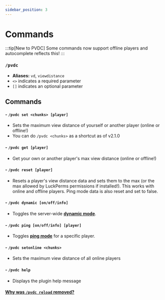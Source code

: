 ```yaml
---
sidebar_position: 3
---
```


# Commands

:::tip[New to PVDC]
Some commands now support offline players and autocomplete reflects this!
:::

### `/pvdc`
- **Aliases:** `vd`, `viewdistance`
- `<>` indicates a required parameter
- `[]` indicates an optional parameter
## Commands
#### - `/pvdc set <chunks> [player]`
- Sets the maximum view distance of yourself or another player (online or offline!)
- You can do `/pvdc <chunks>` as a shortcut as of v2.1.0

#### - `/pvdc get [player]`
- Get your own or another player's max view distance (online or offline!)

#### - `/pvdc reset [player]`
- Resets a player's view distance data and sets them to the max (or the max allowed by LuckPerms permissions if installed!). This works with online and offline players. Ping mode data is also reset and set to false.

#### - `/pvdc dynamic [on/off/info]`
- Toggles the server-wide **[dynamic mode](../modes/dynamic.md)**.

#### - `/pvdc ping [on/off/info] [player]`
- Toggles **[ping mode](../modes/ping.md)** for a specific player.

#### - `/pvdc setonline <chunks>`
- Sets the maximum view distance of all online players

#### - `/pvdc help`
- Displays the plugin help message

#### **[Why was `/pvdc reload` removed?](../faqs/reload_cmd.md)**